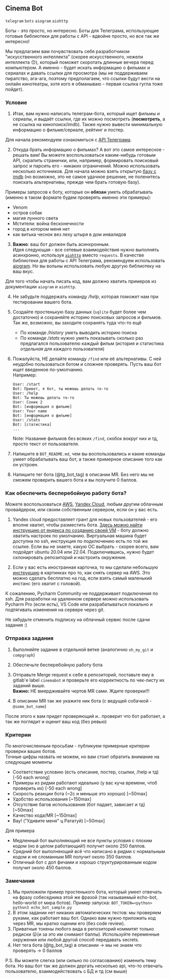 ## Cinema Bot

`telegram` `bots` `aiogram` `aiohttp`

Боты - это просто, но интересно. Боты для Телеграма, использующие готовые библиотеки для работы с API - вдвойне просто, но все так же интересно!

Мы предлагаем вам почувствовать себя разработчиком "искусственного интеллекта" (скорее искусственного, нежели интеллекта 🙃), который
поможет скоротать длинные вечера перед компьютером. А именно - будет искать информацию о фильмах и сериалах и давать ссылки для просмотра
(мы не поддерживаем пиратство, ага-ага, поэтому предполагаем, что ссылки будут вести на онлайн кинотеатры, хотя
кого я обманываю - первая ссылка гугла тоже пойдет).

### Условие
1. Итак, вам нужно написать телеграм-бота, который ищет фильмы и сериалы, и выдаёт ссылки, где их можно посмотреть (**посмотреть**, а не ссылка на кинопоиск/imdb).
  Также нужно вывести минимальную информацию о фильме/сериале, рейтинг и постер.

Для начала рекомендуем ознакомиться с [API Телеграма](https://core.telegram.org/bots/api).

2. Откуда брать информацию о фильмах? А вот это самое интересное - решать вам! Вы можете воспользоваться каким-нибудь готовым API, скрапить странички, или, например, формировать поисковый запрос и парсить его - никаких ограничений.
  Можно использовать несколько источников. Для начала можно взять открытую [базу c imdb](https://www.imdb.com/interfaces/)
  (но возможно, это не самое удачное решение, не поленитесь поискать альтернативы, прежде чем брать готовую базу).  

Примеры запросов к боту, которые он **обязан** уметь обрабатывать (именно в таком формате будем проверять именно эти примеры):
- Venom
- остров собак
- магия лунного света
- Мстители: война бесконечности
- город в котором меня нет
- как витька чеснок вез леху штыря в дом инвалидов

3. **Важно**: ваш бот должен быть асинхронным.  
  Идея следующая - все сетевые взаимодействия нужно выполнять асинхронно, используя [`aiohttp`](https://aiohttp.readthedocs.io/en/stable/#getting-started) вместо `requests`.
  В качестве библиотеки для работы с API Телеграма, рекомендуем использовать
  [aiogram](https://aiogram.readthedocs.io/en/latest/quick_start.html). Но вы вольны использовать любую другую
  библиотеку на ваш вкус.

  Для того чтобы начать писать код, вам должно хватить примеров из документации `aiogram` и `aiohttp`. 

4. Не забудьте поддержать команду */help*, которая поможет нам при тестировании вашего бота.

5. Создайте простенькую базу данных (`sqlite` будет более чем достаточно) и сохраняйте историю поисковых запросов и фильмов. Так же, возможно, вы заходите сохранять туда что-то ещё 
   * По команде */history* уметь выводить историю поиска
   * По команде */stats* нужно уметь показывать сколько раз предлагался пользователю каждый фильм
   (история и статистика *отдельная* для каждого пользователя)

6. Пожалуйста, НЕ делайте команду `/find` или её альтернативы. С ней неудобно пользоваться ботом и сложнее проверять. Пусть ваш бот ищет введенное по-умолчанию.  
   Например:  
   ```text
   User: /start
   Bot: Привет, я бот, ты можешь делать то-то
   User: /help
   Bot: Ты можешь делать то-то
   User: Соник 2
   Bot: [информация о фильме]
   User: Your name
   Bot: [информация о фильме]
   User: /stats
   Bot: [статистика]
   ...
   ```
   Note: Название фильмов без всяких `/find`, скобок вокруг них и тд, просто текст от пользователя. 

7. Напишите в `BOT_README.md`, чем вы воспользовались и какие команды умеет обрабатывать ваш бот, а также примерное описание того как он устроен. 

8. Напишите тег бота (@tg_bot_tag) в описании MR. Без него мы не сможем проверить вашего бота и вы получите 0 баллов.


### Как обеспечить бесперебойную работу бота?
Можете воспользоваться [AWS](https://aws.amazon.com/free/faqs/), [Yandex Cloud](https://cloud.yandex.ru/), любым
другим облачным провайдером, или своим собственным сервером, если он у вас есть.

1. Yandex cloud предоставляет грант для новых пользователей - его вполне хватит, чтобы разместить бота.
[Здесь можно найти инструкцию от яндекса по созданию своей VM](https://cloud.yandex.ru/docs/compute/quickstart/quick-create-linux) - боту должно хватить настроек по умолчанию.
Виртуальная машина будет доступна по ssh, инструкция по подключению есть по той же ссылке.
Если вы не знаете, какую ОС выбрать - скорее всего, вам подойдет ubuntu 20.04 или 22.04.
Подключившись, нужно будет склонировать репозиторий и настроить окружение. 

2. Если у вас есть иностранная карточка, то мы сделали небольшую [инструкцию](https://i.imgur.com/EdH5mIT.jpg) в картинках про то, как снять сервер на AWS.
Это можно сделать бесплатно на год, если взять самый маленький инстанс (его хватит с головой).

К сожалению, Pycharm Community не поддерживает подключения по ssh.
Для разработки на удаленном сервере можно использовать Pycharm Pro (если есть), VS Code или разрабатываться локально и подтягивать изменения на сервере через git.


Не забудьте отменить подписку на облачный сервис после сдачи задания :)


### Отправка задания

1. Выполняйте задание в отдельной ветке (аналогично `oh_my_git` и `compgraph`)

2. Обеспечьте бесперебойную работу бота

3. Отправьте Merge request к себе в репозиторий, поставьте ему в gitlab'е label `cinemabot` и проверьте его корректность по чек-листу их заданий выше.  
**Важно:** НЕ вмердживайте чертов MR сами. Ждите проверки!!!

4. В описании MR так же укажите ник бота (с ведущей собачкой - `@some_bot_name`)

После этого к вам придет проверяющий и.. проверит что бот работает, а так же поглядит и оценит ваш код (без ревью)


### Критерии

По многочисленным просьбам - публикуем примерные критерии проверки ваших ботов.  
Точные цифры назвать не можем, но вам стоит обратить внимание на следующие моменты 

* Соответствие условию (есть описание, постер, ссылки, /help и тд) [-50 each wrong]
* Примеры из ридми работают идеально (у вас куча времени, чтоб проверить их) [-50 each wrong]
* Скорость реакции бота (~2с и меньше это хорошо) [~50max]
* Удобство использования [~150max]
* Отсутствие багов использования (бот падает, зависает и тд) [~50max]
* Качество кода/MR [~150max]
* Вау! ("Удивите меня" ц Рататуй) [~50max]

Для примера 
* Медленный бот выполняющий не все пункты условия с плохим кодом (но в целом работающий!) получит около 250 баллов. 
* Средний бот выполняющий всё что написано в ридми с нормальным кодом и не сломанным MR получит около 350 баллов.    
* Отличный бот с доп фичами и хорошо структурированным кодом получит около 450 баллов.   

### Замечания

1. Мы приложили пример простенького бота, который умеет отвечать на фразу собеседника этой же фразой
(так называемый echo-bot, hello-world от мира ботов).
Пример запуска: `BOT_TOKEN=<python> python3 echo_bot_sample.py`
2. В этом задании нет никаких автоматических тестов: мы проверяем руками, как работает ваш бот.
Однако вам нужно приложить код через MR, мы кратко оценим его (без code review).
3. Приватные токены любого вида в репозиторий коммитят только редиски 😛(и за это им снимают баллы). Используйте переменные окружения или любой другой способ передавать secrets. 
4. Нет тега бота (@tg_bot_tag) в описании -> мы не знаем что проверять -> 0 баллов 

P.S. Вы можете слегка (или сильно по согласованию) изменить тему бота. Но ваш бот так же должен дергать несколько api, что-то отвечать пользователю, взаимодействовать с БД и тд (см выше)
